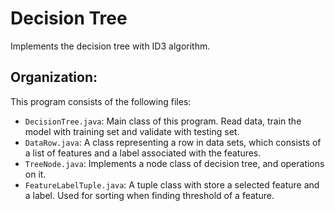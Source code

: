 # Decision Tree

Implements the decision tree with ID3 algorithm.

## Organization:
This program consists of the following files:

* `DecisionTree.java`: Main class of this program. Read data, train the model with training set and validate with testing set.
* `DataRow.java`: A class representing a row in data sets, which consists of a list of features and a label associated with the features.
* `TreeNode.java`: Implements a node class of decision tree, and operations on it.
* `FeatureLabelTuple.java`: A tuple class with store a selected feature and a label. Used for sorting when finding threshold of a feature.
